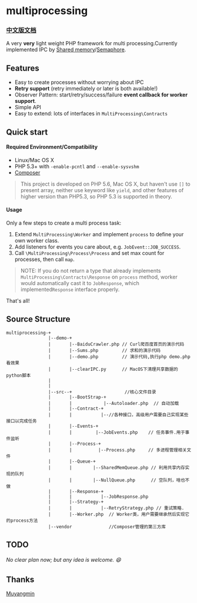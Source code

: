 # multiprocessing

### [中文版文档](./README.md)

A very **very** light weight PHP framework for multi processing.Currently implemented IPC by
[Shared memory](https://en.wikipedia.org/wiki/Shared_memory)/[Semaphore](https://en.wikipedia.org/wiki/Semaphore_(programming)).

## Features

* Easy to create processes without worrying about IPC
* **Retry support** (retry immediately or later is both available!)
* Observer Pattern: start/retry/success/failure **event callback for worker support**.
* Simple API
* Easy to extend: lots of interfaces in `MultiProcessing\Contracts`

## Quick start

#### Required Environment/Compatibility

* Linux/Mac OS X
* PHP 5.3+ with `-enable-pcntl` and `--enable-sysvshm`
* [Composer](https://getcomposer.org/)

> This project is developed on PHP 5.6, Mac OS X, but haven't use `[]` to present array,
> neither use keyword like `yield`, and other features of higher version than PHP5.3, so PHP 5.3
> is supported in theory.

#### Usage

Only a few steps to create a multi process task:

1. Extend `MultiProcessing\Worker` and implement `process` to define your own worker class.
2. Add listeners for events you care about, e.g. `JobEvent::JOB_SUCCESS`.
3. Call `\MultiProcessing\Process\Process` and set max count for processes, then call `map`.

> NOTE: If you do not return a type that already implements `MultiProcessing\Contracts\Response`
>   on `process` method, worker would automatically cast it to `JobResponse`, which
>   implemented`Response` interface properly.

That's all!

## Source Structure

```
multiprocessing-+
                |--demo-+
                |       |--BaiduCrawler.php // Curl爬百度首页的演示代码
                |       |--Sums.php         // 求和的演示代码
        		|       |--demo.php         // 演示代码,执行php demo.php 看效果
                |       |--clearIPC.py      // MacOS下清理共享数据的python脚本
                |
                |
                |--src--+                    //核心文件目录
                |       |--BootStrap-+
                |       |            |--Autoloader.php  // 自动加载
                |       |--Contract-+
                |       |           |--//各种接口，高级用户需要自己实现某些接口以完成任务
                |       |--Events-+
                |       |		  |--JobEvents.php    // 任务事件.用于事件监听
                |       |--Process-+
                |       |          |--Process.php     // 多进程管理相关文件
                |       |--Queue-+
                | 		|		 |--SharedMemQueue.php // 利用共享内存实现的队列
                |       |     	 |--NullQueue.php      // 空队列，啥也不做
                |		|--Response-+
                |       |           |--JobResponse.php
                |       |--Strategy-+
                |       |           |--RetryStrategy.php // 重试策略.
                |       |--Worker.php  // Worker类，用户需要继承然后实现它的process方法
                |--vendor              //Composer管理的第三方库
```

## TODO

###### No clear plan now; but any idea is welcome. :smile:

## Thanks

[Muyangmin](https://github.com/Muyangmin)